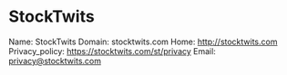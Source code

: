 
# StockTwits

Name: StockTwits
Domain: stocktwits.com
Home: http://stocktwits.com
Privacy_policy: https://stocktwits.com/st/privacy
Email: privacy@stocktwits.com
